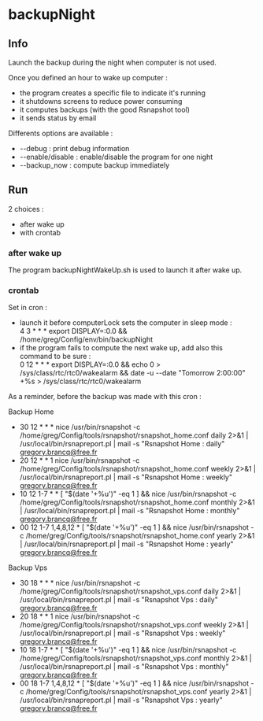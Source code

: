 # backupNight

## Info
Launch the backup during the night when computer is not used.

Once you defined an hour to wake up computer :
 - the program creates a specific file to indicate it's running
 - it shutdowns screens to reduce power consuming
 - it computes backups (with the good Rsnapshot tool)
 - it sends status by email
 
Differents options are available :
 - --debug : print debug information
 - --enable/disable : enable/disable the program for one night
 - --backup_now : compute backup immediately

## Run

2 choices :
 - after wake up
 - with crontab

### after wake up
The program backupNightWakeUp.sh is used to launch it after wake up.

### crontab
Set in cron :
 - launch it before computerLock sets the computer in sleep mode :\
    4   3   *   *   *    export DISPLAY=:0.0 && /home/greg/Config/env/bin/backupNight
 - if the program fails to compute the next wake up, add also this command to be sure :\
    0   12  *   *   *    export DISPLAY=:0.0 && echo 0 > /sys/class/rtc/rtc0/wakealarm && date -u --date "Tomorrow 2:00:00" +%s  > /sys/class/rtc/rtc0/wakealarm
 
As a reminder, before the backup was made with this cron :

 Backup Home
 - 30 12   *   *   *    nice /usr/bin/rsnapshot -c /home/greg/Config/tools/rsnapshot/rsnapshot_home.conf daily 2>&1 | /usr/local/bin/rsnapreport.pl | mail -s "Rsnapshot Home : daily"  gregory.brancq@free.fr
 - 20 12   *   *   1    nice /usr/bin/rsnapshot -c /home/greg/Config/tools/rsnapshot/rsnapshot_home.conf weekly  2>&1 | /usr/local/bin/rsnapreport.pl | mail -s "Rsnapshot Home : weekly" gregory.brancq@free.fr
 - 10 12  1-7  *   *    [ "$(date '+\%u')" -eq 1 ] && nice /usr/bin/rsnapshot -c /home/greg/Config/tools/rsnapshot/rsnapshot_home.conf monthly 2>&1 | /usr/local/bin/rsnapreport.pl | mail -s "Rsnapshot Home : monthly" gregory.brancq@free.fr
 - 00 12  1-7 1,4,8,12  *    [ "$(date '+\%u')" -eq 1 ] && nice /usr/bin/rsnapshot -c /home/greg/Config/tools/rsnapshot/rsnapshot_home.conf yearly 2>&1 | /usr/local/bin/rsnapreport.pl | mail -s "Rsnapshot Home : yearly" gregory.brancq@free.fr

 Backup Vps
 - 30 18   *   *   *    nice /usr/bin/rsnapshot -c /home/greg/Config/tools/rsnapshot/rsnapshot_vps.conf daily 2>&1 | /usr/local/bin/rsnapreport.pl | mail -s "Rsnapshot Vps : daily"  gregory.brancq@free.fr
 - 20 18   *   *   1    nice /usr/bin/rsnapshot -c /home/greg/Config/tools/rsnapshot/rsnapshot_vps.conf weekly  2>&1 | /usr/local/bin/rsnapreport.pl | mail -s "Rsnapshot Vps : weekly" gregory.brancq@free.fr
 - 10 18  1-7  *   *    [ "$(date '+\%u')" -eq 1 ] && nice /usr/bin/rsnapshot -c /home/greg/Config/tools/rsnapshot/rsnapshot_vps.conf monthly 2>&1 | /usr/local/bin/rsnapreport.pl | mail -s "Rsnapshot Vps : monthly" gregory.brancq@free.fr
 - 00 18  1-7 1,4,8,12  *    [ "$(date '+\%u')" -eq 1 ] && nice /usr/bin/rsnapshot -c /home/greg/Config/tools/rsnapshot/rsnapshot_vps.conf yearly 2>&1 | /usr/local/bin/rsnapreport.pl | mail -s "Rsnapshot Vps : yearly" gregory.brancq@free.fr
